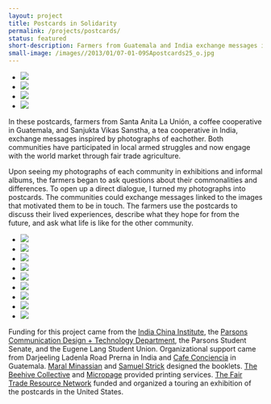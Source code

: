 ```yaml
---
layout: project
title: Postcards in Solidarity
permalink: /projects/postcards/
status: featured
short-description: Farmers from Guatemala and India exchange messages inspired by photographs of their communities which share a history of armed conflict and now practice fair trade agriculture.
small-image: /images//2013/01/07-01-09SApostcards25_o.jpg
---
```


<!-- <div class="slideshow"> -->

<ul class="small-block-grid-2">
<!-- 
<li>
<img src="{{ site.baseurl }}/images//2013/01/SVS047_o.jpg"/>
</li>
-->

<li>
<img src="{{ site.baseurl }}/images//2013/01/SA012_1_o.jpg" />
</li>

<!-- 
<li>
<img src="{{ site.baseurl }}/images//2013/01/SA005sm_o.jpg"  />
</li>
-->

<li>
<img src="{{ site.baseurl }}/images//2013/01/SA007_o.jpg"/>
</li>

<li>
<img src="{{ site.baseurl }}/images//2013/01/SVS015_o.jpg"/>
</li>

<li>
<img src="{{ site.baseurl }}/images//2013/01/SVS043_o.jpg"/>
</li>


</ul>

In these postcards, farmers from Santa Anita La Unión, a coffee cooperative in Guatemala, and Sanjukta Vikas Sanstha, a tea cooperative in India, exchange messages inspired by photographs of eachother. Both communities have participated in local armed struggles and now engage with the world market through fair trade agriculture.

Upon seeing my photographs of each community in exhibitions and informal albums, the farmers began to ask questions about their commonalities and differences. To open up a direct dialogue, I turned my photographs into postcards. The communities could exchange messages linked to the images that motivated them to be in touch. The farmers use the postcards to discuss their lived experiences, describe what they hope for from the future, and ask what life is like for the other community.


<ul class="medium-block-grid-2 large-block-grid-3">

<li>
<img src="{{ site.baseurl }}/images//2013/01/bookletCover_o.jpg" />
</li>

<li>
<img src="{{ site.baseurl }}/images//2013/01/07-01-09SApostcards25_o.jpg"/>
</li>
<li>
<img src="{{ site.baseurl }}/images//2013/01/bookletCover_2.jpg"/>
</li>
<li>
<img src="{{ site.baseurl }}/images//2013/01/07-01-08SAexhibit50_o.jpg" />
</li>

<li>
<img src="{{ site.baseurl }}/images//2013/01/08IdaBluestockings_o.jpg"/>
</li>

<li>
<img src="{{ site.baseurl }}/images//2013/01/booklets_o.jpg"/>
</li>


<li>
<img src="{{ site.baseurl }}/images//2013/01/08-06-24meeting34_1_o.jpg"/>
</li>

<li>
<img src="{{ site.baseurl }}/images//2013/01/08-07-05HarsingMeeting40_o.jpg" />
</li>

<li>
<img src="{{ site.baseurl }}/images//2013/01/writing_o.jpg" />
</li>


<!-- 
<li>
<img src="{{ site.baseurl }}/images//2013/01/readingpc_o.jpg"/>
</li>

-->

</ul>



Funding for this project came from the <a href="http://www.newschool.edu/ici/" target="_blank">India China Institute</a>, the <a href="http://cdt.parsons.edu/" target="_blank">Parsons Communication Design + Technology Department</a>, the Parsons Student Senate, and the Eugene Lang Student Union. 
Organizational support came from Darjeeling Ladenla Road Prerna in India and <a href="http://www.cafeconciencia.org/" target="_blank">Cafe Conciencia</a> in Guatemala. 
<a href="http://maralminassian.com/" target="_blank">Maral Minassian</a> and <a href="http://www.imadethisthing.net/" target="_blank">Samuel Strick</a> designed the booklets.
<a href="http://www.beehivecollective.org/">The Beehive Collective</a> and <a href="http://www.micropage.com/">Micropage</a> provided printing services. 
<a href="http://www.fairtraderesource.org/" target="_blank">The Fair Trade Resource Network</a> funded and organized a touring an exhibition of the postcards in the United States.

